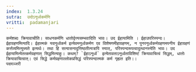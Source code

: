 ```yaml
---
index:  1.3.24
sutra:  उदोऽनूर्ध्वकर्मणि
vritti:  padamanjari
---
```


	कर्मशब्दः क्रियावाचीति। साधनकर्मणि धातोर्वृत्त्यसम्भवादिति भावः। उद ईहायामिति । ईहाउपरिस्पन्दः। ईहाग्रहणमित्यादि। ईहात्मकं यदनूर्ध्वकर्म इत्येवमनूर्ध्वकर्मण एव विशेषणमीहाग्रहणम्, न पुनरनूर्ध्वकर्मग्रहणमपनीय ईहाग्रहणं कर्त्तव्यमित्युच्यते इत्यर्थः। तथा हि सत्यासनादुत्तिष्ठतीत्यत्रापि स्यात्, परिस्पन्दरूपत्वादुत्थानस्येति भावः। उद ईहायामित्येतत्कर्मग्रहणात् सिद्धमित्याहुः। कथम्? `ईहाऽनूर्ध्व` इत्येतावताऽनूर्ध्वताविशिष्टं क्रियावाचित्वं सिद्धम्, धातोः क्रियावाचित्वात्। एवं सिद्धे कर्मग्रहणाल्लोकप्रसिद्धं परिस्पन्दात्मकं कर्म गृह्यत इति।।
	पदमञ्जरी
